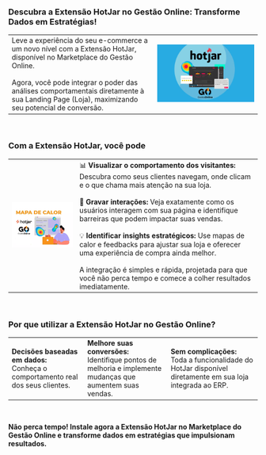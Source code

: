### Descubra a Extensão HotJar no Gestão Online: Transforme Dados em Estratégias!

| | |
|-|-|
|Leve a experiência do seu e-commerce a um novo nível com a Extensão HotJar, disponível no Marketplace do Gestão Online.<br><br>Agora, você pode integrar o poder das análises comportamentais diretamente à sua Landing Page (Loja), maximizando seu potencial de conversão. |![](https://github.com/Gestao-Online/public-docs/blob/158b426b725632d9c547d7c372adc7add5268f33/erp-v2/marketplace/extensions/me.hotjar.gestao-online.loja/assets/extensao_hotjar_loja_01.png?raw=true) |

<br>

### Com a Extensão HotJar, você pode

| | |
|-|-|
|![](https://github.com/Gestao-Online/public-docs/blob/158b426b725632d9c547d7c372adc7add5268f33/erp-v2/marketplace/extensions/me.hotjar.gestao-online.loja/assets/extensao_hotjar_loja_02.png?raw=true) |📊 **Visualizar o comportamento dos visitantes:** Descubra como seus clientes navegam, onde clicam e o que chama mais atenção na sua loja.<br><br>🎥 **Gravar interações:** Veja exatamente como os usuários interagem com sua página e identifique barreiras que podem impactar suas vendas.<br><br>💡 **Identificar insights estratégicos:** Use mapas de calor e feedbacks para ajustar sua loja e oferecer uma experiência de compra ainda melhor.<br><br>A integração é simples e rápida, projetada para que você não perca tempo e comece a colher resultados imediatamente.|

<br>

### Por que utilizar a Extensão HotJar no Gestão Online?

| | | |
|-|-|-|
|**Decisões baseadas em dados:**<br>Conheça o comportamento real dos seus clientes.|**Melhore suas conversões:**<br>Identifique pontos de melhoria e implemente mudanças que aumentem suas vendas.|**Sem complicações:**<br>Toda a funcionalidade do HotJar disponível diretamente em sua loja integrada ao ERP.|

<br>

**Não perca tempo! Instale agora a Extensão HotJar no Marketplace do Gestão Online e transforme dados em estratégias que impulsionam resultados.**